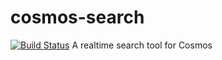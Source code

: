 # cosmos-search 
[![Build Status](https://travis-ci.org/OpenGenus/cosmos-search.svg?branch=master)](https://travis-ci.org/OpenGenus/cosmos-search.svg?branch=master)
A realtime search tool for Cosmos
